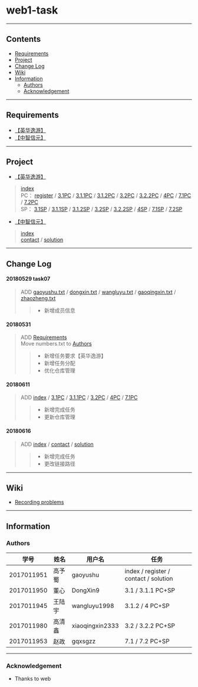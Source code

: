 # web1-task
----
## Contents
* [Requirements](#requirements)
* [Project](#project)
* [Change Log](#change-Log)
* [Wiki](#wiki)
* [Information](#information)
  * [Authors](#authors)
  * [Acknowledgement](#acknowledgement)
----
## Requirements
* [【英华逸游】](/Requirements/英华逸游)
* [【中智信元】](/Requirements/中智信元)
----
## Project
* [【英华逸游】](/Project)
> [index](https://gaoyushu.github.io/web1-task/Project/index.html)   
> PC：
> [register](https://gaoyushu.github.io/web1-task/Project/html/register.html) / 
> [3.1PC](https://gaoyushu.github.io/web1-task/Project/html/3.1PC.html) / 
> [3.1.1PC](https://gaoyushu.github.io/web1-task/Project/html/3.1.1PC.html) / 
> [3.1.2PC](https://gaoyushu.github.io/web1-task/Project/html/3.1.2PC.html) / 
> [3.2PC](https://gaoyushu.github.io/web1-task/Project/html/3.2PC.html) / 
> [3.2.2PC](https://gaoyushu.github.io/web1-task/Project/html/3.2.2PC.html) / 
> [4PC](https://gaoyushu.github.io/web1-task/Project/html/4PC.html) / 
> [7.1PC](https://gaoyushu.github.io/web1-task/Project/html/7.1PC.html) / 
> [7.2PC](https://gaoyushu.github.io/web1-task/Project/html/7.2PC.html)  
> SP：
> [3.1SP](https://gaoyushu.github.io/web1-task/Project/html/3.1SP.html) / 
> [3.1.1SP](https://gaoyushu.github.io/web1-task/Project/html/3.1.1SP.html) / 
> [3.1.2SP](https://gaoyushu.github.io/web1-task/Project/html/3.1.2SP.html) / 
> [3.2SP](https://gaoyushu.github.io/web1-task/Project/html/3.2SP.html) / 
> [3.2.2SP](https://gaoyushu.github.io/web1-task/Project/html/3.2.2SP.html) / 
> [4SP](https://gaoyushu.github.io/web1-task/Project/html/4SP.html) / 
> [7.1SP](https://gaoyushu.github.io/web1-task/Project/html/7.1SP.html) / 
> [7.2SP](https://gaoyushu.github.io/web1-task/Project/html/7.2SP.html)  
* [【中智信元】](/Project/zhognzhixinyuan)
> [index](https://gaoyushu.github.io/web1-task/Project/zhongzhixinyuan/index.html)  
> [contact](https://gaoyushu.github.io/web1-task/Project/zhongzhixinyuan/html/contact.html) / 
> [solution](https://gaoyushu.github.io/web1-task/Project/zhongzhixinyuan/html/solution.html)  
----
## Change Log
#### 20180529 task07
> ADD [gaoyushu.txt](/Authors/gaoyushu.txt) / [dongxin.txt](/Authors/dongxin.txt) / [wangluyu.txt](/Authors/wangluyu.txt) / [gaoqingxin.txt](/Authors/gaoqingxin.txt) / [zhaozheng.txt](/Authors/zhaozheng.txt)
>> * 新增成员信息
#### 20180531
> ADD [Requirements](Requirements)  
> Move numbers.txt to [Authors](Authors)
>> * 新增任务要求【英华逸游】
>> * 新增任务分配
>> * 优化仓库管理
#### 20180611
>ADD [index](https://gaoyushu.github.io/web1-task/Project/index.html) / [3.1PC](https://gaoyushu.github.io/web1-task/Project/html/3.1PC.html) / [3.1.1PC](https://gaoyushu.github.io/web1-task/Project/html/3.1.1PC.html) / [3.2PC](https://gaoyushu.github.io/web1-task/Project/html/3.2PC.html) / [4PC](https://gaoyushu.github.io/web1-task/Project/html/4PC.html) / [7.1PC](https://gaoyushu.github.io/web1-task/Project/html/7.1PC.html)
>> * 新增完成任务  
>> * 更新仓库管理  
#### 20180616
>ADD [index](https://gaoyushu.github.io/web1-task/Project/zhongzhixinyuan/index.html) / [contact](https://gaoyushu.github.io/web1-task/Project/zhongzhixinyuan/html/contact.html) / [solution](https://gaoyushu.github.io/web1-task/Project/zhongzhixinyuan/html/solution.html)
>> * 新增完成任务
>> * 更改链接路径  
----
## Wiki
* [Recording problems](https://github.com/gaoyushu/web1-task/wiki/Recording-problems)
----
## Information
### Authors
学号|姓名|用户名|任务
----|----|----|----
2017011951|高予蜀|gaoyushu|index / register / contact / solution 
2017011950|董心|DongXin9|3.1 / 3.1.1 PC+SP
2017011945|王陆宇|wangluyu1998|3.1.2 / 4 PC+SP
2017011980|高清鑫|xiaoqingxin2333|3.2 / 3.2.2 PC+SP
2017011953|赵政|gqxsgzz|7.1 / 7.2  PC+SP  
----
### Acknowledgement
* Thanks to web
